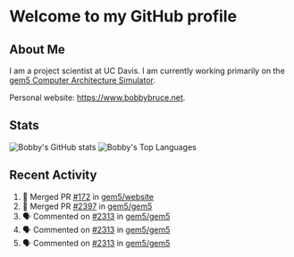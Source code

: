 # Welcome to my GitHub profile

## About Me

I am a project scientist at UC Davis. I am currently working primarily on the [gem5 Computer Architecture Simulator](https://github.com/gem5).

Personal website: <https://www.bobbybruce.net>.

## Stats

![Bobby's GitHub stats](https://github-readme-stats.vercel.app/api?username=bobbyrbruce&show_icons=true&theme=responsive&include_all_commits=true&count_private=true&show=reviews&disable_animations=true)
![Bobby's Top Languages ](https://github-readme-stats.vercel.app/api/top-langs/?username=bobbyrbruce&layout=compact&theme=responsive&count_private=true&langs_count=10&disable_animations=true)

## Recent Activity

<!--START_SECTION:activity-->
1. 🎉 Merged PR [#172](https://github.com/gem5/website/pull/172) in [gem5/website](https://github.com/gem5/website)
2. 🎉 Merged PR [#2397](https://github.com/gem5/gem5/pull/2397) in [gem5/gem5](https://github.com/gem5/gem5)
3. 🗣 Commented on [#2313](https://github.com/gem5/gem5/pull/2313#issuecomment-2996897664) in [gem5/gem5](https://github.com/gem5/gem5)
4. 🗣 Commented on [#2313](https://github.com/gem5/gem5/pull/2313#issuecomment-2996344869) in [gem5/gem5](https://github.com/gem5/gem5)
5. 🗣 Commented on [#2313](https://github.com/gem5/gem5/pull/2313#issuecomment-2995769738) in [gem5/gem5](https://github.com/gem5/gem5)
<!--END_SECTION:activity-->

